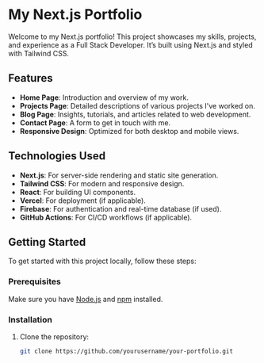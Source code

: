 # My Next.js Portfolio

Welcome to my Next.js portfolio! This project showcases my skills, projects, and experience as a Full Stack Developer. It’s built using Next.js and styled with Tailwind CSS.

## Features

- **Home Page**: Introduction and overview of my work.
- **Projects Page**: Detailed descriptions of various projects I've worked on.
- **Blog Page**: Insights, tutorials, and articles related to web development.
- **Contact Page**: A form to get in touch with me.
- **Responsive Design**: Optimized for both desktop and mobile views.

## Technologies Used

- **Next.js**: For server-side rendering and static site generation.
- **Tailwind CSS**: For modern and responsive design.
- **React**: For building UI components.
- **Vercel**: For deployment (if applicable).
- **Firebase**: For authentication and real-time database (if used).
- **GitHub Actions**: For CI/CD workflows (if applicable).

## Getting Started

To get started with this project locally, follow these steps:

### Prerequisites

Make sure you have [Node.js](https://nodejs.org/) and [npm](https://www.npmjs.com/) installed.

### Installation

1. Clone the repository:
   ```bash
   git clone https://github.com/yourusername/your-portfolio.git
